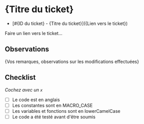 # {Titre du ticket}

- [#{ID du ticket} - {Titre du ticket}]({Lien vers le ticket})

Faire un lien vers le ticket...

## Observations

{Vos remarques, observations sur les modifications effectuées}

## Checklist
*Cochez avec un `x`*

- [ ] Le code est en anglais
- [ ] Les constantes sont en MACRO_CASE
- [ ] Les variables et fonctions sont en lowerCamelCase
- [ ] Le code a été testé avant d'être soumis